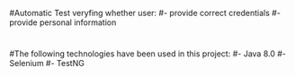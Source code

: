 #Automatic Test veryfing whether user:
#- provide correct credentials
#- provide personal information
#
#The following technologies have been used in this project:
#- Java 8.0
#- Selenium
#- TestNG
